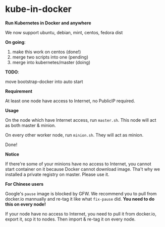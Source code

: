 # kube-in-docker
**Run Kubernetes in Docker and anywhere**

We now support ubuntu, debian, mint, centos, fedora dist

**On going**:

1. make this work on centos (done!)
2. merge two scripts into one (pending)
3. merge into kubernetes/master (doing)

**TODO**:

move bootstrap-docker into auto start


**Requirement**

At least one node have access to Internet, no PublicIP required.

**Usage**

On the node which have Internet access, run `master.sh`. This node will act as both master & minion.

On every other worker node, run `minion.sh`. They will act as minion.

Done!

**Notice**

If there're some of your minions have no access to Internet, you cannot start container on it because Docker cannot download image. Tha't why we installed a private registry on master. Please use it. 

**For Chinese users**

Google's `pause` image is blocked by GFW. We recommend you to pull from docker.io mannually and re-tag it like what `fix-pause` did. **You need to do this on every node!**

If your node have no access to Internet, you need to pull it from docker.io, export it, scp it to nodes. Then import & re-tag it on every node.
